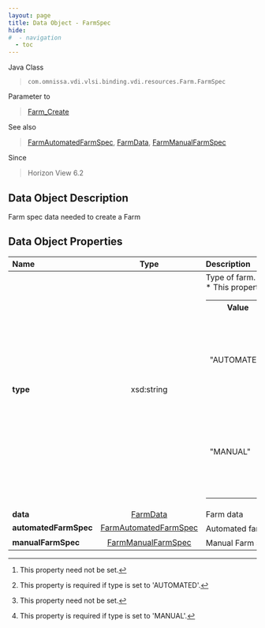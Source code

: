 ```yaml
---
layout: page
title: Data Object - FarmSpec
hide:
#  - navigation
  - toc
---
```






Java Class
> `com.omnissa.vdi.vlsi.binding.vdi.resources.Farm.FarmSpec`

Parameter to
> [Farm_Create](vdi.resources.Farm.md#create)

See also
> [FarmAutomatedFarmSpec](vdi.resources.Farm.AutomatedFarmSpec.md), [FarmData](vdi.resources.Farm.FarmData.md), [FarmManualFarmSpec](vdi.resources.Farm.ManualFarmSpec.md)

Since
> Horizon View 6.2


## Data Object Description

Farm spec data needed to create a Farm

## Data Object Properties

 Name | Type | Description
:---|:---:|:---
**type**|  xsd:string|  Type of farm. <br>* This property will be one of:<br><table><tr><th>Value</th><th>Description</th></tr><tr><td>"AUTOMATED"</td><td>An automated farm creates RDS Servers cloned from a snapshot.</td></tr><tr><td>"MANUAL"</td><td>A manual farm allows selection and addition of existing RDS Servers to the farm.</td></tr></table>
**data**| [FarmData](vdi.resources.Farm.FarmData.md)|  Farm data
**automatedFarmSpec**| [FarmAutomatedFarmSpec](vdi.resources.Farm.AutomatedFarmSpec.md)|  Automated farm spec. [^1] [^29]
**manualFarmSpec**| [FarmManualFarmSpec](vdi.resources.Farm.ManualFarmSpec.md)|  Manual Farm spec [^1] [^26]


 


[^1]: This property need not be set.
[^26]: This property is required if type is set to 'MANUAL'.
[^29]: This property is required if type is set to 'AUTOMATED'.